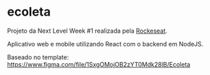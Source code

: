 # ecoleta
 Projeto da Next Level Week #1 realizada pela [Rockeseat](https://rocketseat.com.br/).

Aplicativo web e mobile utilizando React com o backend em NodeJS.

Baseado no template: https://www.figma.com/file/1SxgOMojOB2zYT0Mdk28lB/Ecoleta
